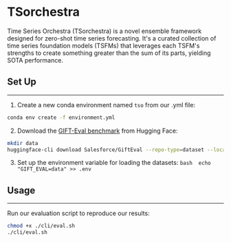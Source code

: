 # TSorchestra

Time Series Orchestra (TSorchestra) is a novel ensemble framework designed for zero-shot time series forecasting. It's a curated collection of time series foundation models (TSFMs) that leverages each TSFM's strengths to create something greater than the sum of its parts, yielding SOTA performance.

## Set Up

---

1. Create a new conda environment named `tso` from our .yml file:

```bash
conda env create -f environment.yml
```

2. Download the [GIFT-Eval benchmark](https://huggingface.co/spaces/Salesforce/GIFT-Eval) from Hugging Face:

```bash
mkdir data
huggingface-cli download Salesforce/GiftEval --repo-type=dataset --local-dir data
```

3. Set up the environment variable for loading the datasets:
``bash 
echo "GIFT_EVAL=data" >> .env
``

## Usage

---

Run our evaluation script to reproduce our results:

```bash
chmod +x ./cli/eval.sh
./cli/eval.sh
```

